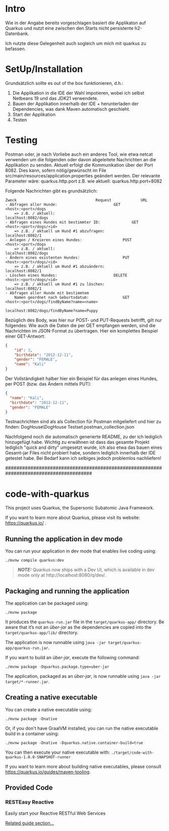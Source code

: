 # Intro
Wie in der Angabe bereits vorgeschlagen basiert die Applikaton auf Quarkus 
und nutzt eine zwischen den Starts nicht persistente h2-Datenbank.

Ich nutzte diese Gelegenheit auch sogleich um mich mit quarkus zu befassen.

# SetUp/Installation
Grundsätzlich sollte es out of the box funktionieren, d.h.:
1. Die Applikation in die IDE der Wahl impotieren, wobei ich selbst Netbeans 19 und das JDK21 verwendete.
2. Bauen der Applikation innerhalb der IDE + herunterladen der Dependencies, was dank Maven automatisch geschieht.
3. Start der Applikation
4. Testen

# Testing
Postman oder, je nach Vorliebe auch ein anderes Tool, wie etwa netcat verwenden um die folgenden oder davon abgeleitete Nachrichten an die Applikation zu senden.
Aktuell erfolgt die Kommunikation über der Port 8082.
Dies kann, sofern nötig/gewünscht im File src/main/resources/application.properties geändert werden.
Der relevante Parameter wäre:
quarkus.http.port
z.B. wie aktuell: quarkus.http.port=8082

Folgende Nachrichten gibt es grundsätzlich:

	Zweck									Request				URL
	- Abfragen aller Hunde: 						GET				<host>:<port>/dogs
		=> z.B. / aktuell: 										localhost:8082/dogs			
	- Abfragen eines Hundes mit bestimmter ID: 				GET				<host>:<port>/dogs/<id>
		=> z.B. / aktuell um Hund #1 abzufragen: 							localhost:8082/1
	- Anlegen / Kreieren eines Hundes: 					POST				<host>:<port>/dogs
		=> z.B. / aktuell: 										localhost:8082/dogs
	- Ändern eines existenten Hundes: 					PUT				<host>:<port>/dogs/<id>
		=> z.B. / aktuell um Hund #1 abzuändern: 							localhost:8082/1
	- Löschen eines Hundes:							DELETE				<host>:<port>/dogs/<id>
		=> z.B. / aktuell um Hund #1 zu löschen: 							localhost:8082/1
	- Abfragen aller Hunde mit bestimmtem 
		Namen geordnet nach Geburtsdatum:				GET 				<host>:<port>/dogs/findByName?name=<name>
														localhost:8082/dogs/findByName?name=Puppy

Bezüglich des Body, was hier nur POST- und PUT-Requests betrifft, gilt nur folgendes:
Wie auch die Daten die per GET empfangen werden, sind die Nachrichten im JSON-Format zu übertragen.
Hier ein komplettes Beispiel einer GET-Antwort:

```json
{
	"id": 3,
	"birthdate": "2012-12-11",
	"gender": "FEMALE",
	"name": "Kali"
}
```
 
Der Vollständigkeit halber hier ein Beispiel für das anlegen eines Hundes, per POST (bzw. das Ändern mittels PUT):
```json
{
  "name": "Kali",
  "birthdate": "2012-12-11",
  "gender": "FEMALE"
}
```
Testnachrichten sind als als Collection für Postman mitgeliefert und hier zu finden:
	DogHouse\DogHouse Testset.postman_collection.json


Nachfolgend noch die automatisch generierte README, zu der ich lediglich hinzugefügt habe.
Wichtig zu erwähnen ist dass das gesamte Projekt lediglich "quick and dirty" umgesetzt wurde,
ich also etwa das bauen eines Gesamt-jar Files nicht probiert habe, sondern lediglich innerhalb der IDE getestet habe.
Bei Bedarf kann ich selbiges jedoch problemlos nachliefern!


#######################################################################################



# code-with-quarkus

This project uses Quarkus, the Supersonic Subatomic Java Framework.

If you want to learn more about Quarkus, please visit its website: https://quarkus.io/ .

## Running the application in dev mode

You can run your application in dev mode that enables live coding using:
```shell script
./mvnw compile quarkus:dev
```

> **_NOTE:_**  Quarkus now ships with a Dev UI, which is available in dev mode only at http://localhost:8080/q/dev/.

## Packaging and running the application

The application can be packaged using:
```shell script
./mvnw package
```
It produces the `quarkus-run.jar` file in the `target/quarkus-app/` directory.
Be aware that it’s not an _über-jar_ as the dependencies are copied into the `target/quarkus-app/lib/` directory.

The application is now runnable using `java -jar target/quarkus-app/quarkus-run.jar`.

If you want to build an _über-jar_, execute the following command:
```shell script
./mvnw package -Dquarkus.package.type=uber-jar
```

The application, packaged as an _über-jar_, is now runnable using `java -jar target/*-runner.jar`.

## Creating a native executable

You can create a native executable using: 
```shell script
./mvnw package -Dnative
```

Or, if you don't have GraalVM installed, you can run the native executable build in a container using: 
```shell script
./mvnw package -Dnative -Dquarkus.native.container-build=true
```

You can then execute your native executable with: `./target/code-with-quarkus-1.0.0-SNAPSHOT-runner`

If you want to learn more about building native executables, please consult https://quarkus.io/guides/maven-tooling.

## Provided Code

### RESTEasy Reactive

Easily start your Reactive RESTful Web Services

[Related guide section...](https://quarkus.io/guides/getting-started-reactive#reactive-jax-rs-resources)
